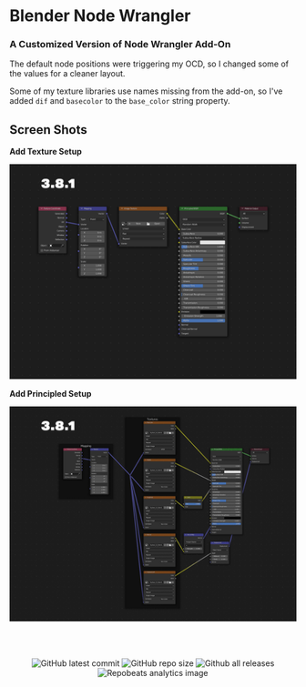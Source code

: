 # Blender Node Wrangler

### A Customized Version of Node Wrangler Add-On

The default node positions were triggering my OCD, so I changed some of the values for a cleaner layout.

Some of my texture libraries use names missing from the add-on, so I've added `dif` and `basecolor` to the `base_color` string property.

## Screen Shots

**Add Texture Setup**

![Blender Node Wrangler Screenshot](https://github.com/don1138/blender-node-wrangler/blob/main/add-texture-setup.gif)

**Add Principled Setup**

![Blender Node Wrangler Screenshot](https://github.com/don1138/blender-node-wrangler/blob/main/add-principled-setup.gif)

<br><br>

<p align="center">
  <img alt="GitHub latest commit" src="https://img.shields.io/github/last-commit/don1138/blender-node-wrangler">
  <img alt="GitHub repo size" src="https://img.shields.io/github/repo-size/don1138/blender-node-wrangler">
  <img alt="Github all releases" src="https://img.shields.io/github/downloads/don1138/blender-node-wrangler/total.svg"><br>
  <img src="https://repobeats.axiom.co/api/embed/086aa547d6ef4931d5a097e1be80a817b7499ff7.svg" alt="Repobeats analytics image">
</p>
